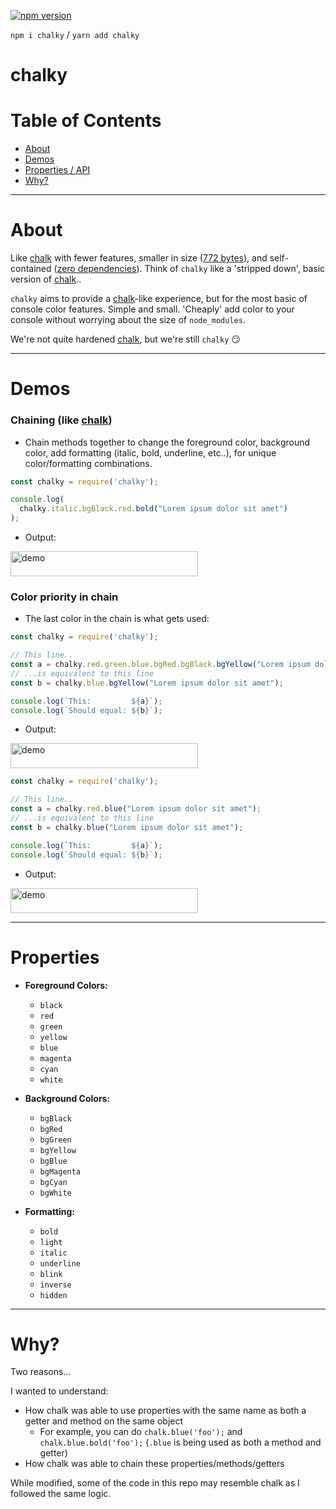 [![npm version](https://badge.fury.io/js/chalky.svg)](https://badge.fury.io/js/chalky)

`npm i chalky` / `yarn add chalky`

# chalky

# Table of Contents

 - [About](#about)
 - [Demos](#demos)
 - [Properties / API](#properties)
 - [Why?](#why)

 ---

# About

Like [chalk](https://www.npmjs.com/package/chalk) with fewer features, smaller in size ([772 bytes](https://bundlephobia.com/result?p=chalky@)), and self-contained ([zero dependencies](https://www.npmjs.com/package/chalky?activeTab=dependencies)).  Think of `chalky` like a 'stripped down', basic version of [chalk](https://www.npmjs.com/package/chalk).. 

`chalky` aims to provide a [chalk](https://www.npmjs.com/package/chalk)-like experience, but for the most basic of console color features. Simple and small. 'Cheaply' add color to your console without worrying about the size of `node_modules`.

We're not quite hardened [chalk](https://www.npmjs.com/package/chalk), but we're still `chalky` :smirk: 

 ---

# Demos

### Chaining (like [chalk](https://www.npmjs.com/package/chalk))

  - Chain methods together to change the foreground color, background color, add formatting (italic, bold, underline, etc..), for unique color/formatting combinations.

```javascript
const chalky = require('chalky');

console.log(
  chalky.italic.bgBlack.red.bold("Lorem ipsum dolor sit amet")
);
```

 - Output:
<img src="https://raw.githubusercontent.com/oze4/chalky/master/docs/demo_0.png" width="300" height="40" alt="demo"/>

### Color priority in chain

 - The last color in the chain is what gets used:

```javascript
const chalky = require('chalky');

// This line..
const a = chalky.red.green.blue.bgRed.bgBlack.bgYellow("Lorem ipsum dolor sit amet");
// ...is equivalent to this line
const b = chalky.blue.bgYellow("Lorem ipsum dolor sit amet");

console.log(`This:         ${a}`);
console.log(`Should equal: ${b}`);
```
 - Output:
<img src="https://raw.githubusercontent.com/oze4/chalky/master/docs/demo_1.png" width="300" height="40" alt="demo"/>
<br />

```javascript
const chalky = require('chalky');

// This line..
const a = chalky.red.blue("Lorem ipsum dolor sit amet");
// ...is equivalent to this line
const b = chalky.blue("Lorem ipsum dolor sit amet");

console.log(`This:         ${a}`);
console.log(`Should equal: ${b}`);
```

 - Output:
<img src="https://raw.githubusercontent.com/oze4/chalky/master/docs/demo_2.png" width="300" height="40" alt="demo"/>

---

# Properties

 - **Foreground Colors:**
   - `black`
   - `red`
   - `green`
   - `yellow`
   - `blue`
   - `magenta`
   - `cyan`
   - `white`
   
 - **Background Colors:**
   - `bgBlack`
   - `bgRed`
   - `bgGreen`
   - `bgYellow`
   - `bgBlue`
   - `bgMagenta`
   - `bgCyan`
   - `bgWhite`
 
 - **Formatting:**
   - `bold`
   - `light`
   - `italic`
   - `underline`
   - `blink`
   - `inverse`
   - `hidden`

---
   
# Why?

Two reasons... 

I wanted to understand:
 - How chalk was able to use properties with the same name as both a getter and method on the same object
   - For example, you can do `chalk.blue('foo');` and `chalk.blue.bold('foo');` (`.blue` is being used as both a method and getter)
 - How chalk was able to chain these properties/methods/getters
 
 While modified, some of the code in this repo may resemble chalk as I followed the same logic.
